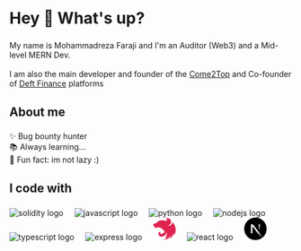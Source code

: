 <h1 align="left">Hey 👋 What's up?</h1>

###

<p align="left">My name is Mohammadreza Faraji and I'm an Auditor (Web3) and a Mid-level MERN Dev.<br><br>I am also the main developer and founder of the <a href="https://come2.top">Come2Top</a> and Co-founder of  <a href="https://deft.finance">Deft Finance</a> platforms</p>

###

<h2 align="left">About me</h2>

###

<p align="left">✨ Bug bounty hunter<br>📚 Always learning...<br>🎲 Fun fact: im not lazy :)</p>

###

<h2 align="left">I code with</h2>

###

<div align="left">
  <img src="https://skillicons.dev/icons?i=solidity" height="40" alt="solidity logo"  />
  <img width="12" />
  <img src="https://cdn.jsdelivr.net/gh/devicons/devicon/icons/javascript/javascript-original.svg" height="40" alt="javascript logo"  />
  <img width="12" />
  <img src="https://cdn.jsdelivr.net/gh/devicons/devicon/icons/python/python-original.svg" height="40" alt="python logo"  />
  <img width="12" />
  <img src="https://cdn.jsdelivr.net/gh/devicons/devicon/icons/nodejs/nodejs-original.svg" height="40" alt="nodejs logo"  />
  <img width="12" />
  <img src="https://cdn.jsdelivr.net/gh/devicons/devicon/icons/typescript/typescript-original.svg" height="40" alt="typescript logo"  />
  <img width="12" />
  <img src="https://skillicons.dev/icons?i=express" height="40" alt="express logo"  />
  <img width="12" />
  <img src="https://github.com/devicons/devicon/blob/v2.16.0/icons/nestjs/nestjs-original.svg" height="40" alt="nestjs logo"  />
  <img width="12" />
  <img src="https://cdn.jsdelivr.net/gh/devicons/devicon/icons/react/react-original.svg" height="40" alt="react logo"  />
  <img width="12" />
  <img src="https://github.com/devicons/devicon/blob/v2.16.0/icons/nextjs/nextjs-original.svg" height="40" alt="nextjs logo"  />
  <img width="12" />
</div>

###
